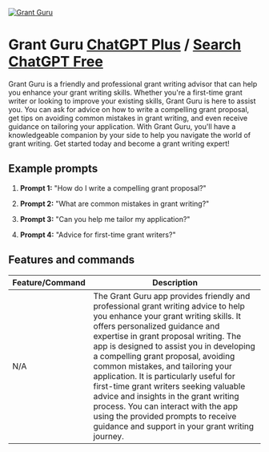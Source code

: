 
[![Grant Guru](https://files.oaiusercontent.com/file-C2WwUSpYEfsAO17Ov9kG4vEo?se=2123-10-18T03%3A56%3A40Z&sp=r&sv=2021-08-06&sr=b&rscc=max-age%3D31536000%2C%20immutable&rscd=attachment%3B%20filename%3Dea77f569-87a3-4e66-b483-2ebe366cdec6.png&sig=PebA/uCvtLeAOdRDza8%2BOdsbe2gqbytWSuzHdKSIiXA%3D)](https://chat.openai.com/g/g-BbaAVPMjF-grant-guru)

# Grant Guru [ChatGPT Plus](https://chat.openai.com/g/g-BbaAVPMjF-grant-guru) / [Search ChatGPT Free](https://gptcall.net/index.html#/?search=Grant%20Guru)

Grant Guru is a friendly and professional grant writing advisor that can help you enhance your grant writing skills. Whether you're a first-time grant writer or looking to improve your existing skills, Grant Guru is here to assist you. You can ask for advice on how to write a compelling grant proposal, get tips on avoiding common mistakes in grant writing, and even receive guidance on tailoring your application. With Grant Guru, you'll have a knowledgeable companion by your side to help you navigate the world of grant writing. Get started today and become a grant writing expert!

## Example prompts

1. **Prompt 1:** "How do I write a compelling grant proposal?"

2. **Prompt 2:** "What are common mistakes in grant writing?"

3. **Prompt 3:** "Can you help me tailor my application?"

4. **Prompt 4:** "Advice for first-time grant writers?"

## Features and commands

| Feature/Command | Description |
| --- | --- |
| N/A | The Grant Guru app provides friendly and professional grant writing advice to help you enhance your grant writing skills. It offers personalized guidance and expertise in grant proposal writing. The app is designed to assist you in developing a compelling grant proposal, avoiding common mistakes, and tailoring your application. It is particularly useful for first-time grant writers seeking valuable advice and insights in the grant writing process. You can interact with the app using the provided prompts to receive guidance and support in your grant writing journey. |


